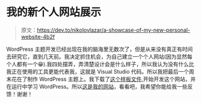 # 我的新个人网站展示

> 原文：<https://dev.to/nikolovlazar/a-showcase-of-my-new-personal-website-4b2f>

WordPress 主题开发已经出现在我的脑海里无数次了，但是从来没有真正有时间去研究它，直到几天前。我决定抓住机会，为自己建立一个个人网站(因为显然每个人都有一个😁).我四处摆弄，弄清楚设计会是什么样子，所以我认为没有什么比我正在使用的工具更能代表我，这就是 Visual Studio 代码。所以我把最后一个周末花在了制作 WordPress 主题上。我下载了[这个样板文件](http://html5blank.com),开始开发这个网站，并在运行中学习 WordPress。所以[这是我的网站](http://nikolovlazar.com)，看看吧，我希望你能给我一些反馈！谢谢！